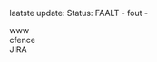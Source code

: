 laatste update: 
Status: FAALT - fout - 
<div class="service R">www</div><div class="service O">cfence</div><div class="service O">JIRA</div>